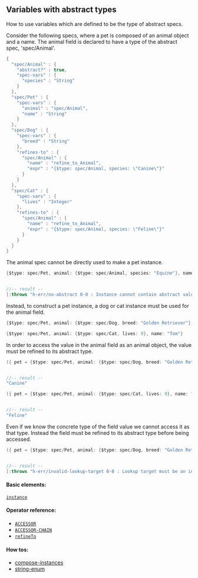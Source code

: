 <!---
  This markdown file was generated. Do not edit.
  -->

## Variables with abstract types

How to use variables which are defined to be the type of abstract specs.

Consider the following specs, where a pet is composed of an animal object and a name. The animal field is declared to have a type of the abstract spec, 'spec/Animal'.

```java
{
  "spec/Animal" : {
    "abstract?" : true,
    "spec-vars" : {
      "species" : "String"
    }
  },
  "spec/Pet" : {
    "spec-vars" : {
      "animal" : "spec/Animal",
      "name" : "String"
    }
  },
  "spec/Dog" : {
    "spec-vars" : {
      "breed" : "String"
    },
    "refines-to" : {
      "spec/Animal" : {
        "name" : "refine_to_Animal",
        "expr" : "{$type: spec/Animal, species: \"Canine\"}"
      }
    }
  },
  "spec/Cat" : {
    "spec-vars" : {
      "lives" : "Integer"
    },
    "refines-to" : {
      "spec/Animal" : {
        "name" : "refine_to_Animal",
        "expr" : "{$type: spec/Animal, species: \"Feline\"}"
      }
    }
  }
}
```

The animal spec cannot be directly used to make a pet instance.

```java
{$type: spec/Pet, animal: {$type: spec/Animal, species: "Equine"}, name: "Silver"}


//-- result --
[:throws "h-err/no-abstract 0-0 : Instance cannot contain abstract value"]
```

Instead, to construct a pet instance, a dog or cat instance must be used for the animal field.

```java
{$type: spec/Pet, animal: {$type: spec/Dog, breed: "Golden Retriever"}, name: "Rex"}
```

```java
{$type: spec/Pet, animal: {$type: spec/Cat, lives: 9}, name: "Tom"}
```

In order to access the value in the animal field as an animal object, the value must be refined to its abstract type.

```java
({ pet = {$type: spec/Pet, animal: {$type: spec/Dog, breed: "Golden Retriever"}, name: "Rex"}; pet.animal.refineTo( spec/Animal ).species })


//-- result --
"Canine"
```

```java
({ pet = {$type: spec/Pet, animal: {$type: spec/Cat, lives: 9}, name: "Tom"}; pet.animal.refineTo( spec/Animal ).species })


//-- result --
"Feline"
```

Even if we know the concrete type of the field value we cannot access it as that type. Instead the field must be refined to its abstract type before being accessed.

```java
({ pet = {$type: spec/Pet, animal: {$type: spec/Dog, breed: "Golden Retriever"}, name: "Rex"}; pet.animal.breed })


//-- result --
[:throws "h-err/invalid-lookup-target 0-0 : Lookup target must be an instance of known type or non-empty vector"]
```

#### Basic elements:

[`instance`](../jadeite-basic-syntax-reference.md#instance)

#### Operator reference:

* [`ACCESSOR`](../jadeite-full-reference.md#ACCESSOR)
* [`ACCESSOR-CHAIN`](../jadeite-full-reference.md#ACCESSOR-CHAIN)
* [`refineTo`](../jadeite-full-reference.md#refineTo)


#### How tos:

* [compose-instances](../how-to/compose-instances.md)
* [string-enum](../how-to/string-enum.md)


